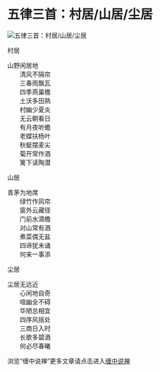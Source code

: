 五律三首：村居/山居/尘居
====

			

                            

![五律三首：村居/山居/尘居](http://simg.sinajs.cn/blog7style/images/common/sg_trans.gif)

                            

                            

村居

 

  山野闲居地  
　　清风不隔帘  
　　三春雨飘瓦  
　　四季燕巢檐  
　　土沃多田熟  
　　村幽少夏炎  
　　无云朝看日  
　　有月夜听蟾  
　　老蝶扶杨叶  
　　秋蜓摆麦尖  
　　菊开常作酒  
　　篱下读陶潜  


山居

  青茅为地席  
　　绿竹作风帘  
　　窗外云藏径  
　　门前水滴檐  
　　对山常有酒  
　　煮菜偶无盐  
　　四谛犹未诵  
　　何来一事添

尘居

  尘居无远近  
　　心闲地自奇  
　　喧幽全不碍  
　　华陋总相宜  
　　四序风摇处  
　　三商日入时  
　　长歌多碧酒  
　　何必尽春曦

浏览“缠中说禅”更多文章请点击进入[缠中说禅](http://blog.sina.com.cn/m/chzhshch)

  

